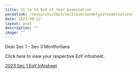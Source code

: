 ```yaml
---
title: S1 to S3 End of Year Examination
permalink: /resources/2023/sec1tosec3endofyearexamination/
date: 2023-09-12
layout: post
description: ""
image: ""
---
```

Dear Sec 1 - Sec 3 Montfortians

Click here to view your respective EoY infosheet. 

[2023 Sec 1 EoY Infosheet](/files/2023%20sec%201%20eoy%20infosheet.pdf)

